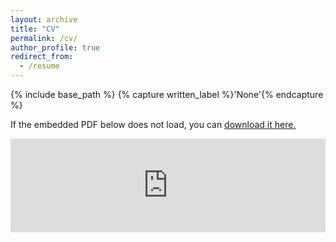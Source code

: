 ```yaml
---
layout: archive
title: "CV"
permalink: /cv/
author_profile: true
redirect_from:
  - /resume
---
```


{% include base_path %}
{% capture written_label %}'None'{% endcapture %}

If the embedded PDF below does not load, you can <u><a href="https://te-pei.github.io/most_recent_cv-Te Pei.pdf">download it here.</a></u>
<br/>

<embed src="https://te-pei.github.io/most_recent_cv-Te Pei.pdf" type="application/pdf" width="100%" />
